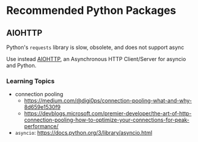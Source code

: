 # Recommended Python Packages

## AIOHTTP

Python's `requests` library is slow, obsolete, and does not support async

Use instead [AIOHTTP](https://docs.aiohttp.org/en/stable/), an Asynchronous HTTP Client/Server for asyncio and Python.

### Learning Topics

* connection pooling
  * <https://medium.com/@digi0ps/connection-pooling-what-and-why-8d659e1530f9>
  * <https://devblogs.microsoft.com/premier-developer/the-art-of-http-connection-pooling-how-to-optimize-your-connections-for-peak-performance/>
* `asyncio`: <https://docs.python.org/3/library/asyncio.html>

